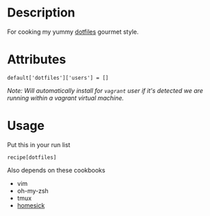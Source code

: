 Description
===========

For cooking my yummy [dotfiles](https://github.com/axsuul/dotfiles) gourmet style.

Attributes
==========

    default['dotfiles']['users'] = []

*Note: Will automatically install for `vagrant` user if it's detected we are running within a vagrant virtual machine.*

Usage
=====
Put this in your run list

    recipe[dotfiles]

Also depends on these cookbooks

- vim
- oh-my-zsh
- tmux
- [homesick](https://github.com/fnichol/chef-homesick)
